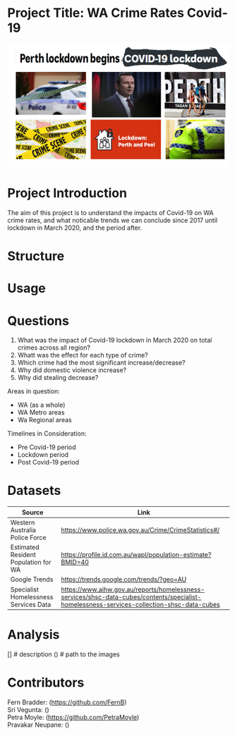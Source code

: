 # Project Title: WA Crime Rates Covid-19


![pic1](Capture.PNG)





# Project Introduction 
The aim of this project is to understand the impacts of Covid-19 on WA crime rates, and what noticable trends we can conclude since 2017 until lockdown in March 2020, and the period after. 



# Structure 



# Usage



# Questions 
1. What was the impact of Covid-19 lockdown in March 2020 on total crimes across all region? 
2. Whatt was the effect for each type of crime?
3. Which crime had the most significant increase/decrease?
4. Why did domestic violence increase?
5. Why did stealing decrease?


Areas in question:
 - WA (as a whole)
 - WA Metro areas
 - Wa Regional areas 

Timelines in Consideration: 
 - Pre Covid-19 period 
 - Lockdown period
 - Post Covid-19 period



# Datasets
|Source                                      |Link                                                        |
|--------------------------------------------|------------------------------------------------------------|
|Western Australia Police Force              |https://www.police.wa.gov.au/Crime/CrimeStatistics#/        |
|Estimated Resident Population for WA        |https://profile.id.com.au/wapl/population-estimate?BMID=40  |
|Google Trends                               |https://trends.google.com/trends/?geo=AU                    |
|Specialist Homelessness Services Data       |https://www.aihw.gov.au/reports/homelessness-services/shsc-data-cubes/contents/specialist-homelessness-services-collection-shsc-data-cubes                   |




# Analysis 
[] # description
() # path to the images 




# Contributors 
Fern Bradder: (https://github.com/FernB)  
Sri Vegunta: ()  
Petra Moyle: (https://github.com/PetraMoyle)  
Pravakar Neupane: ()  